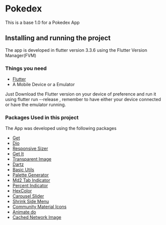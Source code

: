 # Pokedex

This is a base 1.0 for a Pokedex App

## Installing and running the project

The app is developed in flutter version 3.3.6 using the Flutter Version Manager(FVM)

### Things you need

+ [Flutter](https://docs.flutter.dev/get-started/install)
+ A Mobile Device or a Emulator
  
Just Download the Flutter version on your device of preference and run it using flutter run --release , remember to have either your device connected or have the emulator running.

### Packages Used in this project

The App was developed using the following packages

+ [Get](https://pub.dev/packages/get)
+ [Dio](https://pub.dev/packages/dio)
+ [Responsive Sizer](https://pub.dev/packages/responsive_sizer)
+ [Get It](https://pub.dev/packages/get_it)
+ [Transparent Image](https://pub.dev/packages/transparent_image)
+ [Dartz](https://pub.dev/packages/dartz)
+ [Basic Utils](https://pub.dev/packages/basic_utils)
+ [Palette Generator](https://pub.dev/packages/palette_generator)
+ [Md2 Tab Indicator](https://pub.dev/packages/md2_tab_indicator)
+ [Percent Indicator](https://pub.dev/packages/percent_indicator)
+ [HexColor](https://pub.dev/packages/hexcolor)
+ [Carousel Slider](https://pub.dev/packages/carousel_slider)
+ [Shrink Side Menu](https://pub.dev/packages/shrink_sidemenu)
+ [Community Material Icons](https://pub.dev/packages/community_material_icon)
+ [Animate do](https://pub.dev/packages/animate_do)
+ [Cached Network Image](https://pub.dev/packages/cached_network_image)

